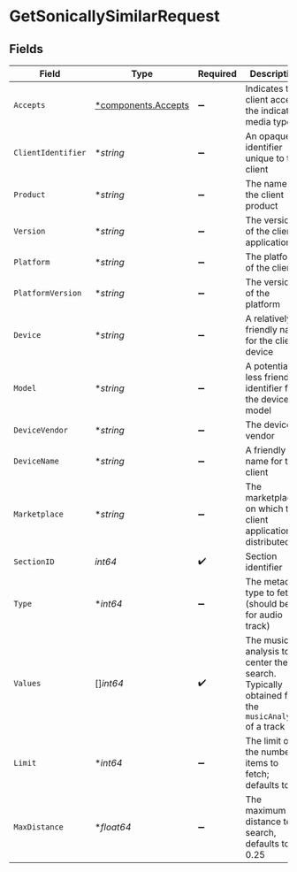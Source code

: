 # GetSonicallySimilarRequest


## Fields

| Field                                                                                            | Type                                                                                             | Required                                                                                         | Description                                                                                      | Example                                                                                          |
| ------------------------------------------------------------------------------------------------ | ------------------------------------------------------------------------------------------------ | ------------------------------------------------------------------------------------------------ | ------------------------------------------------------------------------------------------------ | ------------------------------------------------------------------------------------------------ |
| `Accepts`                                                                                        | [*components.Accepts](../../models/components/accepts.md)                                        | :heavy_minus_sign:                                                                               | Indicates the client accepts the indicated media types                                           |                                                                                                  |
| `ClientIdentifier`                                                                               | **string*                                                                                        | :heavy_minus_sign:                                                                               | An opaque identifier unique to the client                                                        | abc123                                                                                           |
| `Product`                                                                                        | **string*                                                                                        | :heavy_minus_sign:                                                                               | The name of the client product                                                                   | Plex for Roku                                                                                    |
| `Version`                                                                                        | **string*                                                                                        | :heavy_minus_sign:                                                                               | The version of the client application                                                            | 2.4.1                                                                                            |
| `Platform`                                                                                       | **string*                                                                                        | :heavy_minus_sign:                                                                               | The platform of the client                                                                       | Roku                                                                                             |
| `PlatformVersion`                                                                                | **string*                                                                                        | :heavy_minus_sign:                                                                               | The version of the platform                                                                      | 4.3 build 1057                                                                                   |
| `Device`                                                                                         | **string*                                                                                        | :heavy_minus_sign:                                                                               | A relatively friendly name for the client device                                                 | Roku 3                                                                                           |
| `Model`                                                                                          | **string*                                                                                        | :heavy_minus_sign:                                                                               | A potentially less friendly identifier for the device model                                      | 4200X                                                                                            |
| `DeviceVendor`                                                                                   | **string*                                                                                        | :heavy_minus_sign:                                                                               | The device vendor                                                                                | Roku                                                                                             |
| `DeviceName`                                                                                     | **string*                                                                                        | :heavy_minus_sign:                                                                               | A friendly name for the client                                                                   | Living Room TV                                                                                   |
| `Marketplace`                                                                                    | **string*                                                                                        | :heavy_minus_sign:                                                                               | The marketplace on which the client application is distributed                                   | googlePlay                                                                                       |
| `SectionID`                                                                                      | *int64*                                                                                          | :heavy_check_mark:                                                                               | Section identifier                                                                               |                                                                                                  |
| `Type`                                                                                           | **int64*                                                                                         | :heavy_minus_sign:                                                                               | The metadata type to fetch (should be 10 for audio track)                                        |                                                                                                  |
| `Values`                                                                                         | []*int64*                                                                                        | :heavy_check_mark:                                                                               | The music analysis to center the search.  Typically obtained from the `musicAnalysis` of a track |                                                                                                  |
| `Limit`                                                                                          | **int64*                                                                                         | :heavy_minus_sign:                                                                               | The limit of the number of items to fetch; defaults to 50                                        |                                                                                                  |
| `MaxDistance`                                                                                    | **float64*                                                                                       | :heavy_minus_sign:                                                                               | The maximum distance to search, defaults to 0.25                                                 |                                                                                                  |
